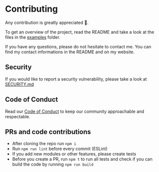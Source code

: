 # Contributing

Any contribution is greatly appreciated 🥳.

To get an overview of the project, read the README and take a look at the files in the [examples](examples/) folder.

If you have any questions, please do not hesitate to contact me. You can find my contact informations in the README and on my website.

## Security

If you would like to report a security vulnerability, please take a look at [SECURITY.md](SECURITY.md)

## Code of Conduct

Read our [Code of Conduct](CODE_OF_CONDUCT.md) to keep our community approachable and respectable.

## PRs and code contributions

-   After cloning the repo run `npm i`
-   Run `npm run lint` before every commit (ESLint)
-   If you add new modules or other features, please create tests
-   Before you create a PR, run `npm t` to run all tests and check if you can build the code by running `npm run build`
